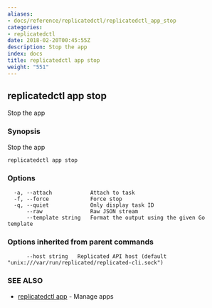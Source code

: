 ```yaml
---
aliases:
- docs/reference/replicatedctl/replicatedctl_app_stop
categories:
- replicatedctl
date: 2018-02-20T00:45:55Z
description: Stop the app
index: docs
title: replicatedctl app stop
weight: "551"
---
```


## replicatedctl app stop

Stop the app

### Synopsis


Stop the app

```
replicatedctl app stop
```

### Options

```
  -a, --attach            Attach to task
  -f, --force             Force stop
  -q, --quiet             Only display task ID
      --raw               Raw JSON stream
      --template string   Format the output using the given Go template
```

### Options inherited from parent commands

```
      --host string   Replicated API host (default "unix:///var/run/replicated/replicated-cli.sock")
```

### SEE ALSO
* [replicatedctl app](/api/replicatedctl/replicatedctl_app/)	 - Manage apps

